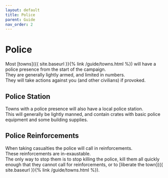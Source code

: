 ```yaml
---
layout: default
title: Police
parent: Guide
nav_order: 2
---
```


# Police

Most [towns]({{ site.baseurl }}{% link /guide/towns.html %}) will have a police presence from the start of the campaign.  
They are generally lightly armed, and limited in numbers.  
They will take actions against you (and other civilians) if provoked.  

## Police Station

Towns with a police presence will also have a local police station.  
This will generally be lightly manned, and contain crates with basic police equipment and some building supplies.  

## Police Reinforcements

When taking casualties the police will call in reinforcements.  
These reinforcements are in-exaustable.  
The only way to stop them is to stop killing the police, kill them all quickly enough that they cannot call for reinforcements, or to [liberate the town]({{ site.baseurl }}{% link /guide/towns.html %}).  
